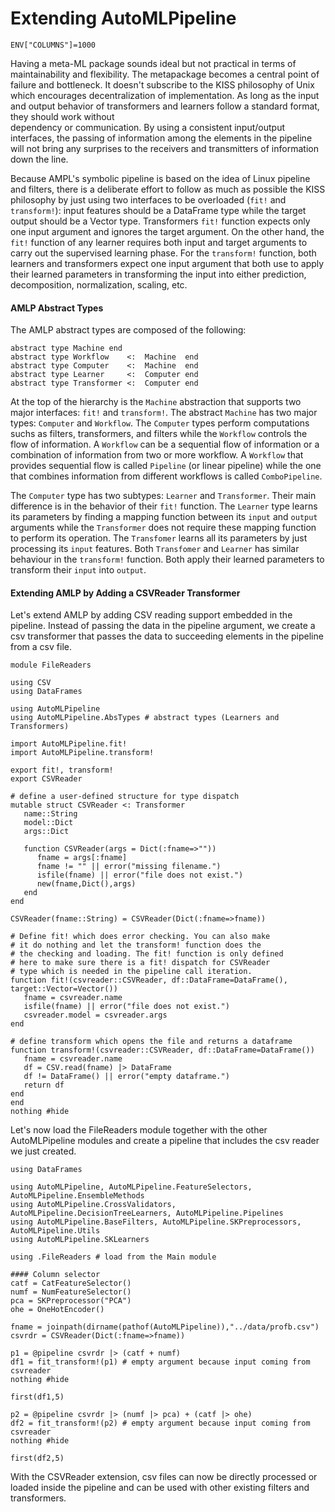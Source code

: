 # Extending AutoMLPipeline 
```@setup csvreader
ENV["COLUMNS"]=1000
```

Having a meta-ML package sounds ideal  but not practical 
in terms of maintainability and flexibility. 
The metapackage becomes a central point of failure
and bottleneck. It doesn't subscribe to the KISS philosophy of
Unix which encourages decentralization of implementation. As long
as the input and output behavior of transformers and learners
follow a standard format, they should work without  
dependency or communication. By using a consistent input/output
interfaces, the passing of information
among the elements in the pipeline will not bring any
surprises to the receivers and transmitters of information
down the line.

Because AMPL's symbolic pipeline is based on the idea of Linux
pipeline and filters, there is a deliberate effort to follow
as much as possible the KISS philosophy by just using two
interfaces to be overloaded (`fit!` and `transform!`): 
input features should be a DataFrame type while
the target output should be a Vector type. Transformers `fit!`
function expects only one input argument and ignores the target 
argument. On the other hand, the `fit!` function of any learner 
requires both input and target arguments to carry out the 
supervised learning phase. For the `transform!` function, both
learners and transformers expect one input argument that both
use to apply their learned parameters in transforming the input
into either prediction, decomposition, normalization, scaling, etc.

#### AMLP Abstract Types
The AMLP abstract types are composed of the following:
```
abstract type Machine end
abstract type Workflow    <:  Machine  end 
abstract type Computer    <:  Machine  end 
abstract type Learner     <:  Computer end
abstract type Transformer <:  Computer end
```
At the top of the hierarchy is the `Machine` abstraction that supports
two major interfaces: `fit!` and `transform!`.
The abstract `Machine` has two major types: `Computer` and `Workflow`. 
The `Computer` types perform computations suchs as filters, transformers, and filters while
the `Workflow` controls the flow of information. A `Workflow` can be a
sequential flow of information or a combination of information from two
or more workflow. A `Workflow` that provides sequential flow is called
`Pipeline` (or linear pipeline) while the one that combines information
from different workflows is called `ComboPipeline`.

The `Computer` type has two subtypes: `Learner` and `Transformer`. Their main
difference is in the behavior of their `fit!` function. The `Learner`
type learns its parameters by finding a mapping function between its 
`input` and `output` arguments while the
`Transformer` does not require these mapping function to perform its operation. 
The `Transfomer` learns all its parameters by just processing its `input` features.
Both `Transfomer` and `Learner` has similar behaviour in the `transform!` function. Both
apply their learned parameters to transform their `input` into `output`.

#### Extending AMLP by Adding a CSVReader Transformer
Let's extend AMLP by adding CSV reading support embedded in the pipeline.
Instead of passing the data in the pipeline argument, we create
a csv transformer that passes the data to succeeding elements in the pipeline
from a csv file.

```@example csvreader
module FileReaders

using CSV 
using DataFrames

using AutoMLPipeline
using AutoMLPipeline.AbsTypes # abstract types (Learners and Transformers)

import AutoMLPipeline.fit!
import AutoMLPipeline.transform!

export fit!, transform!
export CSVReader

# define a user-defined structure for type dispatch
mutable struct CSVReader <: Transformer
   name::String
   model::Dict
   args::Dict

   function CSVReader(args = Dict(:fname=>""))
      fname = args[:fname]
      fname != "" || error("missing filename.")  
      isfile(fname) || error("file does not exist.")
      new(fname,Dict(),args)
   end
end

CSVReader(fname::String) = CSVReader(Dict(:fname=>fname))

# Define fit! which does error checking. You can also make 
# it do nothing and let the transform! function does the
# the checking and loading. The fit! function is only defined
# here to make sure there is a fit! dispatch for CSVReader
# type which is needed in the pipeline call iteration.
function fit!(csvreader::CSVReader, df::DataFrame=DataFrame(), target::Vector=Vector())
   fname = csvreader.name
   isfile(fname) || error("file does not exist.")
   csvreader.model = csvreader.args
end

# define transform which opens the file and returns a dataframe
function transform!(csvreader::CSVReader, df::DataFrame=DataFrame())
   fname = csvreader.name
   df = CSV.read(fname) |> DataFrame
   df != DataFrame() || error("empty dataframe.")
   return df
end
end
nothing #hide
```
Let's now load the FileReaders module together with the other AutoMLPipeline
modules and create a pipeline that includes the csv reader we just created.

```@example csvreader
using DataFrames

using AutoMLPipeline, AutoMLPipeline.FeatureSelectors, AutoMLPipeline.EnsembleMethods
using AutoMLPipeline.CrossValidators, AutoMLPipeline.DecisionTreeLearners, AutoMLPipeline.Pipelines
using AutoMLPipeline.BaseFilters, AutoMLPipeline.SKPreprocessors, AutoMLPipeline.Utils
using AutoMLPipeline.SKLearners

using .FileReaders # load from the Main module

#### Column selector
catf = CatFeatureSelector() 
numf = NumFeatureSelector()
pca = SKPreprocessor("PCA")
ohe = OneHotEncoder()

fname = joinpath(dirname(pathof(AutoMLPipeline)),"../data/profb.csv")
csvrdr = CSVReader(Dict(:fname=>fname))

p1 = @pipeline csvrdr |> (catf + numf)
df1 = fit_transform!(p1) # empty argument because input coming from csvreader
nothing #hide
```
```@repl csvreader
first(df1,5)
```
```@example csvreader
p2 = @pipeline csvrdr |> (numf |> pca) + (catf |> ohe)  
df2 = fit_transform!(p2) # empty argument because input coming from csvreader
nothing #hide
```
```@repl csvreader
first(df2,5)
```
With the CSVReader extension, csv files can now be directly processed or loaded inside the pipeline
and can be used with other existing filters and transformers.
